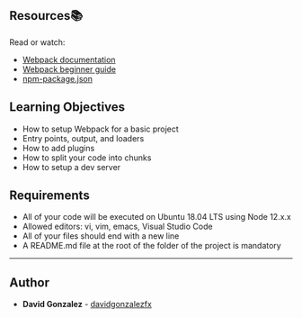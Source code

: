 ## Resources:books:

Read or watch:

- [Webpack documentation](https://webpack.js.org/concepts/)
- [Webpack beginner guide](https://www.sitepoint.com/webpack-beginner-guide/)
- [npm-package.json](https://docs.npmjs.com/cli/v8/configuring-npm/package-json)

## Learning Objectives

- How to setup Webpack for a basic project
- Entry points, output, and loaders
- How to add plugins
- How to split your code into chunks
- How to setup a dev server

## Requirements

- All of your code will be executed on Ubuntu 18.04 LTS using Node 12.x.x
- Allowed editors: vi, vim, emacs, Visual Studio Code
- All of your files should end with a new line
- A README.md file at the root of the folder of the project is mandatory

---

## Author

- **David Gonzalez** - [davidgonzalezfx](https://github.com/davidgonzalezfx)
